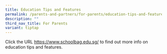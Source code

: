 ```yaml
---
title: Education Tips and Features
permalink: /parents-and-partners/for-parents/education-tips-and-features/
description: ""
third_nav_title: For Parents
variant: tiptap
---
```

<p>Click the URL&nbsp;<a href="https://www.schoolbag.edu.sg/" rel="noopener noreferrer nofollow" target="_blank">https://www.schoolbag.edu.sg/</a>&nbsp;to
find out more info on education tips and features.</p>